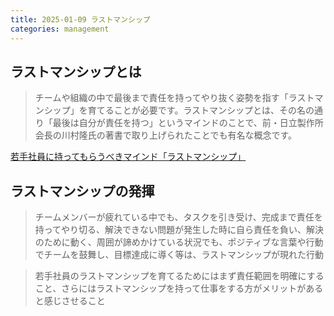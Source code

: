 ```yaml
---
title: 2025-01-09 ラストマンシップ
categories: management
---
```


## ラストマンシップとは

> チームや組織の中で最後まで責任を持ってやり抜く姿勢を指す「ラストマンシップ」を育てることが必要です。ラストマンシップとは、その名の通り「最後は自分が責任を持つ」というマインドのことで、前・日立製作所会長の川村隆氏の著書で取り上げられたことでも有名な概念です。

[若手社員に持ってもらうべきマインド「ラストマンシップ」](https://new-one.co.jp/method/19735/)

## ラストマンシップの発揮

> チームメンバーが疲れている中でも、タスクを引き受け、完成まで責任を持ってやり切る、解決できない問題が発生した時に自ら責任を負い、解決のために動く、周囲が諦めかけている状況でも、ポジティブな言葉や行動でチームを鼓舞し、目標達成に導く等は、ラストマンシップが現れた行動

> 若手社員のラストマンシップを育てるためにはまず責任範囲を明確にすること、さらにはラストマンシップを持って仕事をする方がメリットがあると感じさせること
